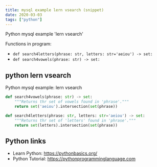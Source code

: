 ```yaml
---
title: mysql example lern vsearch (snippet)
date: 2020-03-03
tags: ["python"]
---
```

Python mysql example 'lern vsearch'

Functions in program: 
* `def search4letters(phrase: str, letters: str='aeiou') -> set:`
* `def search4vowels(phrase: str) -> set:`

## python lern vsearch

Python mysql example: lern vsearch

```python
def search4vowels(phrase: str) -> set:
    """Returns thr set of vowels found in 'phrase'."""
    return set('aeiou').intersection(set(phrase))

def search4letters(phrase: str, letters: str='aeiou') -> set:
    """Returns thr set of 'letters' found in 'phrase'."""
    return set(letters).intersection(set(phrase))

```

## Python links

- Learn Python: https://pythonbasics.org/
- Python Tutorial: https://pythonprogramminglanguage.com
